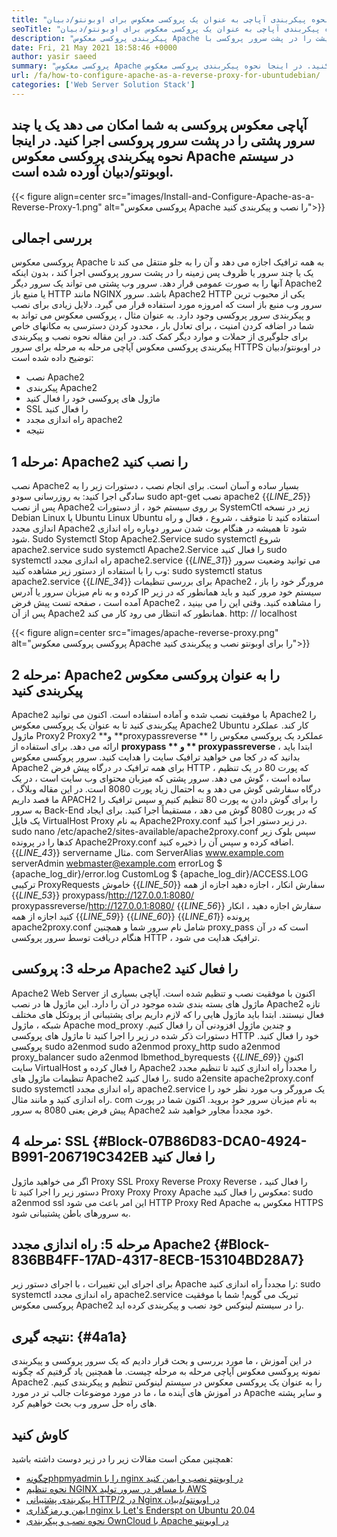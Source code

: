 ```yaml
---
title: "نحوه پیکربندی آپاچی به عنوان یک پروکسی معکوس برای اوبونتو/دبیان" 
seoTitle: "نحوه پیکربندی آپاچی به عنوان یک پروکسی معکوس برای اوبونتو/دبیان" 
description: "پیکربندی پروکسی معکوس Apache مرحله به مرحله به شما امکان می دهد یک یا چند سرور انتهایی پشت را در پشت سرور پروکسی با MOD_PROXY در Ubuntu/Debian Linux اجرا کنید." 
date: Fri, 21 May 2021 18:58:46 +0000
author: yasir saeed
summary: "پروکسی معکوس Apache به شما امکان می دهد یک یا چند سرور پشتی را در پشت سرور پروکسی اجرا کنید. در اینجا نحوه پیکربندی پروکسی معکوس Apache در سیستم اوبونتو/دبیان آورده شده است." 
url: /fa/how-to-configure-apache-as-a-reverse-proxy-for-ubuntudebian/
categories: ['Web Server Solution Stack']
---
```


## آپاچی معکوس پروکسی به شما امکان می دهد یک یا چند سرور پشتی را در پشت سرور پروکسی اجرا کنید. در اینجا نحوه پیکربندی پروکسی معکوس Apache در سیستم اوبونتو/دبیان آورده شده است.

{{< figure align=center src="images/Install-and-Configure-Apache-as-a-Reverse-Proxy-1.png" alt="پروکسی معکوس Apache را نصب و پیکربندی کنید">}}


## **بررسی اجمالی**
پروکسی معکوس Apache به همه ترافیک اجازه می دهد و آن را به جلو منتقل می کند تا یک یا چند سرور یا ظروف پس زمینه را در پشت سرور پروکسی اجرا کند ، بدون اینکه آنها را به صورت عمومی قرار دهد. سرور وب پشتی می تواند یک سرور دیگر Apache2 یا منبع باز HTTP مانند NGINX باشد. سرور Apache2 HTTP یکی از محبوب ترین سرور وب منبع باز است که امروزه مورد استفاده قرار می گیرد.
دلایل زیادی برای نصب و پیکربندی سرور پروکسی وجود دارد. به عنوان مثال ، پروکسی معکوس می تواند به شما در اضافه کردن امنیت ، برای تعادل بار ، محدود کردن دسترسی به مکانهای خاص برای جلوگیری از حملات و موارد دیگر کمک کند. در این مقاله نحوه نصب و پیکربندی پیکربندی پروکسی معکوس آپاچی مرحله به مرحله برای سرور HTTPS در اوبونتو/دبیان توضیح داده شده است:
  * نصب Apache2
  * پیکربندی Apache2
  * ماژول های پروکسی خود را فعال کنید
  * SSL را فعال کنید
  * راه اندازی مجدد apache2
  * نتیجه

## مرحله 1: Apache2 را نصب کنید
نصب Apache2 بسیار ساده و آسان است. برای انجام نصب ، دستورات زیر را به سادگی اجرا کنید:
به روزرسانی سودو
sudo apt-get نصب apache2
{{_LINE_25_}}
پس از نصب Apache2 بر روی سیستم خود ، از دستورات SystemCtl زیر در نسخه Debian Linux یا Ubuntu Linux Ubuntu استفاده کنید تا متوقف ، شروع ، فعال و راه اندازی مجدد Apache2 شود تا همیشه در هنگام بوت شدن سرور دوباره راه اندازی شود.
Sudo Systemctl Stop Apache2.Service
sudo systemctl شروع apache2.service
sudo systemctl Apache2.Service را فعال کنید
sudo systemctl راه اندازی مجدد apache2.service
{{_LINE_31_}}
می توانید وضعیت سرور وب را با استفاده از دستور زیر مشاهده کنید:
sudo systemctl status apache2.service
{{_LINE_34_}}
برای بررسی تنظیمات Apache2 ، مرورگر خود را باز کرده و به نام میزبان سرور یا آدرس IP سیستم خود مرور کنید و باید همانطور که در زیر آمده است ، صفحه تست پیش فرض Apache2 را مشاهده کنید. وقتی این را می بینید ، پس از آن Apache2 همانطور که انتظار می رود کار می کند. http: // localhost

{{< figure align=center src="images/apache-reverse-proxy.png" alt="پروکسی پروکسی معکوس Apache را برای اوبونتو نصب و پیکربندی کنید">}}


## مرحله 2: Apache2 را به عنوان پروکسی معکوس پیکربندی کنید
Apache2 با موفقیت نصب شده و آماده استفاده است. اکنون می توانید Apache2 را پیکربندی کنید تا به عنوان یک پروکسی معکوس Apache2 Ubuntu کار کند. عملکرد ماژول Proxy2 Proxy2 **و  **proxypassreverse **  عملکرد یک پروکسی معکوس را ارائه می دهد. برای استفاده از  **proxypass **  و ** proxypassreverse**  ، ابتدا باید بدانید که در کجا می خواهید ترافیک سایت را هدایت کنید.
سرور پروکسی معکوس Apache2 برای همه ترافیک در درگاه پیش فرض HTTP ، که پورت 80 در یک تنظیم ساده است ، گوش می دهد. سرور پشتی که میزبان محتوای وب سایت است ، در یک درگاه سفارشی گوش می دهد و به احتمال زیاد پورت 8080 است.
در این مقاله وبلاگ ، ما قصد داریم APACH2 را برای گوش دادن به پورت 80 تنظیم کنیم و سپس ترافیک را به سرور Back-End که در پورت 8080 گوش می دهد ، مستقیماً اجرا کنید. برای ایجاد یک فایل VirtualHost Proxy به نام Apache2Proxy.conf در زیر دستور اجرا کنید.
sudo nano /etc/apache2/sites-available/apache2proxy.conf
سپس بلوک زیر کدها را در پرونده Apache2Proxy.conf اضافه کرده و سپس آن را ذخیره کنید.
{{_LINE_43_}}
        servername مثال. com
        ServerAlias ​​www.example.com
        serverAdmin webmaster@example.com
        errorLog $ {apache_log_dir}/error.log
        CustomLog $ {apache_log_dir}/ACCESS.LOG ترکیبی
        ProxyRequests خاموش
{{_LINE_50_}}
          سفارش انکار ، اجازه دهید
          اجازه از همه
{{_LINE_53_}}
        proxypass/http://127.0.0.1:8080/
        proxypassreverse/http://127.0.0.1:8080/
{{_LINE_56_}}
          سفارش اجازه دهید ، انکار کنید
          اجازه از همه
{{_LINE_59_}}
{{_LINE_60_}}
{{_LINE_61_}}
پرونده apache2proxy.conf شامل نام سرور شما و همچنین proxy_pass است که در آن هنگام دریافت توسط سرور پروکسی HTTP ، ترافیک هدایت می شود.

## مرحله 3: پروکسی Apache2 را فعال کنید
Apache2 Web Server اکنون با موفقیت نصب و تنظیم شده است. آپاچی بسیاری از ماژول های بسته بندی شده موجود در آن را دارد. این ماژول ها در نصب Apache2 تازه فعال نیستند. ابتدا باید ماژول هایی را که لازم داریم برای پشتیبانی از پروتکل های مختلف شبکه ، ماژول Apache mod_proxy و چندین ماژول افزودنی آن را فعال کنیم. دستورات ذکر شده در زیر را اجرا کنید تا ماژول های پروکسی HTTP خود را فعال کنید.
پروکسی sudo a2enmod
sudo a2enmod proxy_http
sudo a2enmod proxy_balancer
sudo a2enmod lbmethod_byrequests
{{_LINE_69_}}
اکنون سایت VirtualHost را فعال کرده و Apache2 را مجدداً راه اندازی کنید تا تنظیم مجدد تنظیمات ماژول های Apache2 را فعال کنید.
sudo a2ensite apache2proxy.conf
sudo systemctl راه اندازی مجدد apache2.service
یک مرورگر وب مورد نظر خود را راه اندازی کنید و مانند مثال. com به نام میزبان سرور خود بروید. اکنون شما در پورت پیش فرض یعنی 8080 به سرور Apache2 خود مجدداً مجاور خواهید شد.

## مرحله 4: SSL   {#Block-07B86D83-DCA0-4924-B991-206719C342EB را فعال کنید
اگر می خواهید ماژول Proxy SSL Proxy Reverse Proxy Reverse را فعال کنید ، دستور زیر را اجرا کنید تا Proxy Proxy Proxy Apache معکوس را فعال کنید:
sudo a2enmod ssl
این امر باعث می شود HTTP Proxy Red Apache معکوس به HTTPS به سرورهای باطن پشتیبانی شود.

## مرحله 5: راه اندازی مجدد Apache2   {#Block-836BB4FF-17AD-4317-8ECB-153104BD28A7}
برای اجرای این تغییرات ، با اجرای دستور زیر Apache را مجدداً راه اندازی کنید:
sudo systemctl راه اندازی مجدد apache2.service
تبریک می گویم! شما با موفقیت پروکسی معکوس Apache2 را در سیستم لینوکس خود نصب و پیکربندی کرده اید.

##  **نتیجه گیری:**    {#4a1a}
در این آموزش ، ما مورد بررسی و بحث قرار دادیم که یک سرور پروکسی و پیکربندی نمونه پروکسی معکوس آپاچی مرحله به مرحله چیست. ما همچنین یاد گرفتیم که چگونه Apache2 را به عنوان یک پروکسی معکوس در سیستم لینوکس تنظیم و پیکربندی کنیم. در آموزش های آینده ما ، ما در مورد موضوعات جالب تر در مورد Apache و سایر پشته های راه حل سرور وب بحث خواهیم کرد.

## کاوش کنید
همچنین ممکن است مقالات زیر را در زیر دوست داشته باشید:
  * [چگونه][1][phpmyadmin را با nginx در اوبونتو نصب و ایمن کنید][2]
  * [نحوه تنظیم NGINX با مسافر در سرور تولید AWS][3]
  * [پیکربندی پشتیبانی HTTP/2 در Nginx در اوبونتو/دبیان][4]
  * [ایمن و رمزگذاری nginx با Let's Enderspt on Ubuntu 20.04][5]
  * [نحوه نصب و پیکربندی OwnCloud با Apache در اوبونتو][6]

  
[1]: https://blog.containerize.com/web-server-solution-stack/fa/how-to-configure-apache-as-a-reverse-proxy-for-ubuntudebian/
[2]: https://blog.containerize.com/web-server-solution-stack/how-to-install-and-secure-phpmyadmin-with-nginx-on-ubuntu/
[3]: https://blog.containerize.com/web-server-solution-stack/how-to-setup-nginx-with-passenger-on-aws-production-server/
[4]: https://blog.containerize.com/web-server-solution-stack/how-to-configure-http2-support-in-nginx-on-ubuntudebian/
[5]: https://blog.containerize.com/web-server-solution-stack/how-to-secure-nginx-with-letsencrypt-on-ubuntu-20-04/
[6]: https://blog.containerize.com/backup-and-sync-software/how-to-install-and-configure-owncloud-with-apache-on-ubuntu/
